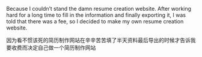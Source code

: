 Because I couldn’t stand the damn resume creation website. After working hard for a long time to fill in the information and finally exporting it, I was told that there was a fee, so I decided to make my own resume creation website.

因为看不惯该死的简历制作网站在辛辛苦苦填了半天资料最后导出的时候才告诉我要收费而决定自己做一个简历制作网站